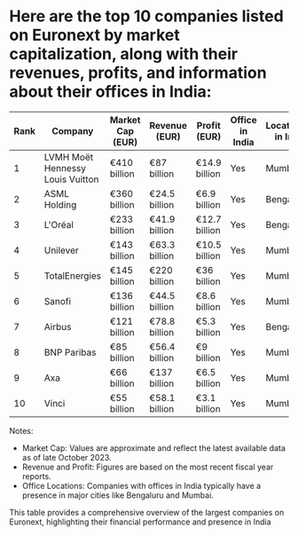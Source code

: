 # Here are the top 10 companies listed on Euronext by market capitalization, along with their revenues, profits, and information about their offices in India:

| Rank | Company | Market Cap (EUR) | Revenue (EUR) | Profit (EUR) | Office in India | Location(s) in India |
| ---- | ---- | ---- | ---- | ---- | ---- | ---- |
| 1 | LVMH Moët Hennessy Louis Vuitton | €410 billion | €87 billion | €14.9 billion | Yes | Mumbai |
| 2 | ASML Holding | €360 billion | €24.5 billion | €6.9 billion | Yes | Bengaluru |
| 3 | L'Oréal | €233 billion | €41.9 billion | €12.7 billion | Yes | Bengaluru |
| 4 | Unilever | €143 billion | €63.3 billion | €10.5 billion | Yes | Mumbai |
| 5 | TotalEnergies | €145 billion | €220 billion | €36 billion | Yes | Mumbai |
| 6 | Sanofi | €136 billion | €44.5 billion | €8.6 billion | Yes | Mumbai |
| 7 | Airbus | €121 billion | €78.8 billion | €5.3 billion | Yes | Bengaluru |
| 8 | BNP Paribas | €85 billion | €56.4 billion | €9 billion | Yes | Mumbai |
| 9 | Axa | €66 billion | €137 billion | €6.5 billion | Yes | Mumbai |
| 10 | Vinci | €55 billion | €58.1 billion | €3.1 billion | Yes | Mumbai |

Notes:

- Market Cap: Values are approximate and reflect the latest available data as of late October 2023.
- Revenue and Profit: Figures are based on the most recent fiscal year reports.
- Office Locations: Companies with offices in India typically have a presence in major cities like Bengaluru and Mumbai.

This table provides a comprehensive overview of the largest companies on Euronext, highlighting their financial performance and presence in India
